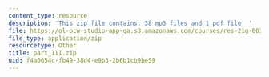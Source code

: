 ```yaml
---
content_type: resource
description: 'This zip file contains: 38 mp3 files and 1 pdf file. '
file: https://ol-ocw-studio-app-qa.s3.amazonaws.com/courses/res-21g-003-learning-chinese-a-foundation-course-in-mandarin-spring-2011/f4a0654cfb4938d4e9b32b6b1cb9be59_part_III.zip
file_type: application/zip
resourcetype: Other
title: part_III.zip
uid: f4a0654c-fb49-38d4-e9b3-2b6b1cb9be59
---
```

